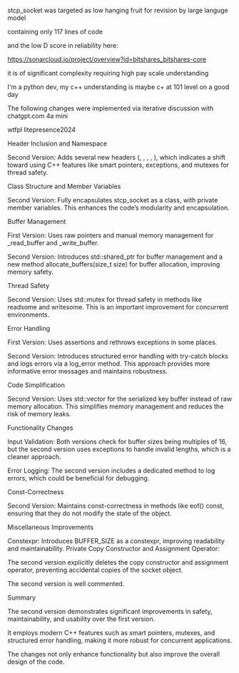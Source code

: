 stcp_socket was targeted as low hanging fruit for revision by large languge model

containing only 117 lines of code 

and the low D score in reliability here:

https://sonarcloud.io/project/overview?id=bitshares_bitshares-core

it is of significant complexity requiring high pay scale understanding

I'm a python dev, my c++ understanding is maybe c+ at 101 level on a good day

The following changes were implemented via iterative discussion with chatgpt.com 4a mini

wtfpl litepresence2024

Header Inclusion and Namespace

  Second Version: Adds several new headers (<memory>, <vector>, <stdexcept>, <iostream>, <mutex>),
  which indicates a shift toward using C++ features like smart pointers, exceptions, and
  mutexes for thread safety.

Class Structure and Member Variables

  Second Version: Fully encapsulates stcp_socket as a class, with private member variables.
  This enhances the code’s modularity and encapsulation.

Buffer Management

  First Version: Uses raw pointers and manual memory management for _read_buffer and _write_buffer.
  
  Second Version: Introduces std::shared_ptr for buffer management and a new method
  allocate_buffers(size_t size) for buffer allocation, improving memory safety.

Thread Safety

  Second Version: Uses std::mutex for thread safety in methods like readsome and writesome.
  This is an important improvement for concurrent environments.

Error Handling

  First Version: Uses assertions and rethrows exceptions in some places.
  
  Second Version: Introduces structured error handling with try-catch blocks
  and logs errors via a log_error method.
  This approach provides more informative error messages and maintains robustness.

Code Simplification
   
  Second Version: Uses std::vector<char> for the serialized key buffer
  instead of raw memory allocation. This simplifies memory management
  and reduces the risk of memory leaks.

Functionality Changes

  Input Validation: Both versions check for buffer sizes being multiples of 16,
  but the second version uses exceptions to handle invalid lengths, which is a cleaner approach.
  
  Error Logging: The second version includes a dedicated method to log errors,
  which could be beneficial for debugging.

Const-Correctness

  Second Version: Maintains const-correctness in methods like eof() const,
  ensuring that they do not modify the state of the object.

Miscellaneous Improvements

  Constexpr: Introduces BUFFER_SIZE as a constexpr, improving readability and maintainability.
  Private Copy Constructor and Assignment Operator:
  
  The second version explicitly deletes the copy constructor and assignment operator,
  preventing accidental copies of the socket object.

  The second version is well commented. 

Summary

The second version demonstrates significant improvements in safety, maintainability,
and usability over the first version.

It employs modern C++ features such as smart pointers, mutexes, and structured error handling,
making it more robust for concurrent applications.

The changes not only enhance functionality but also improve the overall design of the code.
